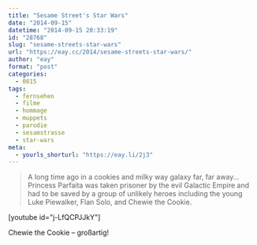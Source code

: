 ```yaml
---
title: "Sesame Street's Star Wars"
date: "2014-09-15"
datetime: "2014-09-15 20:33:19"
id: "28768"
slug: "sesame-streets-star-wars"
url: "https://eay.cc/2014/sesame-streets-star-wars/"
author: "eay"
format: "post"
categories:
  - 0815
tags:
  - fernsehen
  - filme
  - hommage
  - muppets
  - parodie
  - sesamstrasse
  - star-wars
meta:
  - yourls_shorturl: "https://eay.li/2j3"
---
```


> A long time ago in a cookies and milky way galaxy far, far away... Princess Parfaita was taken prisoner by the evil Galactic Empire and had to be saved by a group of unlikely heroes including the young Luke Piewalker, Flan Solo, and Chewie the Cookie.

\[youtube id="j-LfQCPJJkY"\]

Chewie the Cookie – großartig!
